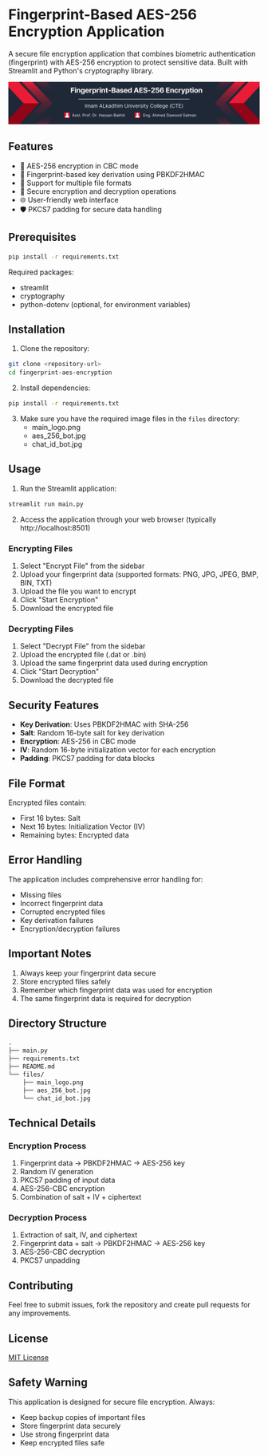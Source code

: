 # Fingerprint-Based AES-256 Encryption Application

A secure file encryption application that combines biometric authentication (fingerprint) with AES-256 encryption to protect sensitive data. Built with Streamlit and Python's cryptography library.

![Security Shield](files/main_logo.png)

## Features

- 🔐 AES-256 encryption in CBC mode
- 🔑 Fingerprint-based key derivation using PBKDF2HMAC
- 📁 Support for multiple file formats
- 🔄 Secure encryption and decryption operations
- 🌐 User-friendly web interface
- 🛡️ PKCS7 padding for secure data handling

## Prerequisites

```bash
pip install -r requirements.txt
```

Required packages:
- streamlit
- cryptography
- python-dotenv (optional, for environment variables)

## Installation

1. Clone the repository:
```bash
git clone <repository-url>
cd fingerprint-aes-encryption
```

2. Install dependencies:
```bash
pip install -r requirements.txt
```

3. Make sure you have the required image files in the `files` directory:
   - main_logo.png
   - aes_256_bot.jpg
   - chat_id_bot.jpg

## Usage

1. Run the Streamlit application:
```bash
streamlit run main.py
```

2. Access the application through your web browser (typically http://localhost:8501)

### Encrypting Files

1. Select "Encrypt File" from the sidebar
2. Upload your fingerprint data (supported formats: PNG, JPG, JPEG, BMP, BIN, TXT)
3. Upload the file you want to encrypt
4. Click "Start Encryption"
5. Download the encrypted file

### Decrypting Files

1. Select "Decrypt File" from the sidebar
2. Upload the encrypted file (.dat or .bin)
3. Upload the same fingerprint data used during encryption
4. Click "Start Decryption"
5. Download the decrypted file

## Security Features

- **Key Derivation**: Uses PBKDF2HMAC with SHA-256
- **Salt**: Random 16-byte salt for key derivation
- **Encryption**: AES-256 in CBC mode
- **IV**: Random 16-byte initialization vector for each encryption
- **Padding**: PKCS7 padding for data blocks

## File Format

Encrypted files contain:
- First 16 bytes: Salt
- Next 16 bytes: Initialization Vector (IV)
- Remaining bytes: Encrypted data

## Error Handling

The application includes comprehensive error handling for:
- Missing files
- Incorrect fingerprint data
- Corrupted encrypted files
- Key derivation failures
- Encryption/decryption failures

## Important Notes

1. Always keep your fingerprint data secure
2. Store encrypted files safely
3. Remember which fingerprint data was used for encryption
4. The same fingerprint data is required for decryption

## Directory Structure

```
.
├── main.py
├── requirements.txt
├── README.md
└── files/
    ├── main_logo.png
    ├── aes_256_bot.jpg
    └── chat_id_bot.jpg
```

## Technical Details

### Encryption Process
1. Fingerprint data → PBKDF2HMAC → AES-256 key
2. Random IV generation
3. PKCS7 padding of input data
4. AES-256-CBC encryption
5. Combination of salt + IV + ciphertext

### Decryption Process
1. Extraction of salt, IV, and ciphertext
2. Fingerprint data + salt → PBKDF2HMAC → AES-256 key
3. AES-256-CBC decryption
4. PKCS7 unpadding

## Contributing

Feel free to submit issues, fork the repository and create pull requests for any improvements.

## License

[MIT License](LICENSE)

## Safety Warning

This application is designed for secure file encryption. Always:
- Keep backup copies of important files
- Store fingerprint data securely
- Use strong fingerprint data
- Keep encrypted files safe
